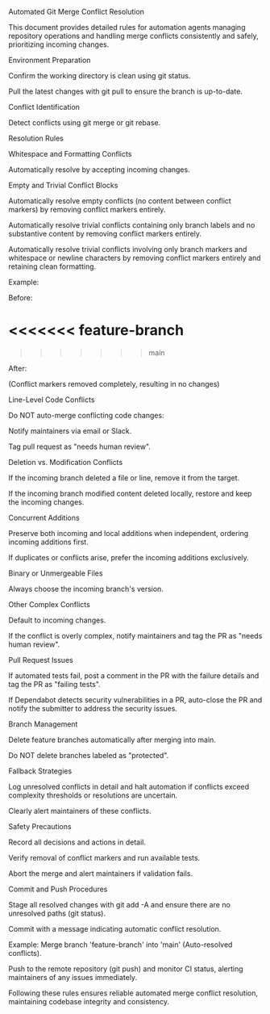 Automated Git Merge Conflict Resolution

This document provides detailed rules for automation agents managing repository operations and handling merge conflicts consistently and safely, prioritizing incoming changes.

Environment Preparation

Confirm the working directory is clean using git status.

Pull the latest changes with git pull to ensure the branch is up-to-date.

Conflict Identification

Detect conflicts using git merge or git rebase.

Resolution Rules

Whitespace and Formatting Conflicts

Automatically resolve by accepting incoming changes.

Empty and Trivial Conflict Blocks

Automatically resolve empty conflicts (no content between conflict markers) by removing conflict markers entirely.

Automatically resolve trivial conflicts containing only branch labels and no substantive content by removing conflict markers entirely.

Automatically resolve trivial conflicts involving only branch markers and whitespace or newline characters by removing conflict markers entirely and retaining clean formatting.

Example:

Before:

<<<<<<< feature-branch
=======
>>>>>>> main

After:

(Conflict markers removed completely, resulting in no changes)

Line-Level Code Conflicts

Do NOT auto-merge conflicting code changes:

Notify maintainers via email or Slack.

Tag pull request as "needs human review".

Deletion vs. Modification Conflicts

If the incoming branch deleted a file or line, remove it from the target.

If the incoming branch modified content deleted locally, restore and keep the incoming changes.

Concurrent Additions

Preserve both incoming and local additions when independent, ordering incoming additions first.

If duplicates or conflicts arise, prefer the incoming additions exclusively.

Binary or Unmergeable Files

Always choose the incoming branch's version.

Other Complex Conflicts

Default to incoming changes.

If the conflict is overly complex, notify maintainers and tag the PR as "needs human review".

Pull Request Issues

If automated tests fail, post a comment in the PR with the failure details and tag the PR as "failing tests".

If Dependabot detects security vulnerabilities in a PR, auto-close the PR and notify the submitter to address the security issues.

Branch Management

Delete feature branches automatically after merging into main.

Do NOT delete branches labeled as "protected".

Fallback Strategies

Log unresolved conflicts in detail and halt automation if conflicts exceed complexity thresholds or resolutions are uncertain.

Clearly alert maintainers of these conflicts.

Safety Precautions

Record all decisions and actions in detail.

Verify removal of conflict markers and run available tests.

Abort the merge and alert maintainers if validation fails.

Commit and Push Procedures

Stage all resolved changes with git add -A and ensure there are no unresolved paths (git status).

Commit with a message indicating automatic conflict resolution.

Example: Merge branch 'feature-branch' into 'main' (Auto-resolved conflicts).

Push to the remote repository (git push) and monitor CI status, alerting maintainers of any issues immediately.

Following these rules ensures reliable automated merge conflict resolution, maintaining codebase integrity and consistency.